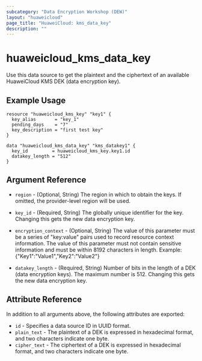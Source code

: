 ```yaml
---
subcategory: "Data Encryption Workshop (DEW)"
layout: "huaweicloud"
page_title: "HuaweiCloud: kms_data_key"
description: ""
---
```


# huaweicloud_kms_data_key

Use this data source to get the plaintext and the ciphertext of an available HuaweiCloud KMS DEK (data encryption key).

## Example Usage

```hcl
resource "huaweicloud_kms_key" "key1" {
  key_alias       = "key_1"
  pending_days    = "7"
  key_description = "first test key"
}

data "huaweicloud_kms_data_key" "kms_datakey1" {
  key_id         = huaweicloud_kms_key.key1.id
  datakey_length = "512"
}
```

## Argument Reference

* `region` - (Optional, String) The region in which to obtain the keys. If omitted, the provider-level region will be
  used.

* `key_id` - (Required, String) The globally unique identifier for the key. Changing this gets the new data encryption
  key.

* `encryption_context` - (Optional, String) The value of this parameter must be a series of
  "key:value" pairs used to record resource context information. The value of this parameter must not contain sensitive
  information and must be within 8192 characters in length. Example: {"Key1":"Value1","Key2":"Value2"}

* `datakey_length` - (Required, String) Number of bits in the length of a DEK (data encryption keys). The maximum number
  is 512. Changing this gets the new data encryption key.

## Attribute Reference

In addition to all arguments above, the following attributes are exported:

* `id` - Specifies a data source ID in UUID format.
* `plain_text` - The plaintext of a DEK is expressed in hexadecimal format, and two characters indicate one byte.
* `cipher_text` - The ciphertext of a DEK is expressed in hexadecimal format, and two characters indicate one byte.

